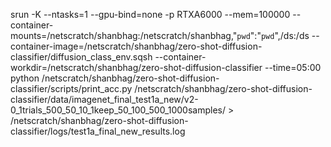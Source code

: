 srun -K --ntasks=1 --gpu-bind=none -p RTXA6000 --mem=100000 --container-mounts=/netscratch/shanbhag:/netscratch/shanbhag,"`pwd`":"`pwd`",/ds:/ds --container-image=/netscratch/shanbhag/zero-shot-diffusion-classifier/diffusion_class_env.sqsh --container-workdir=/netscratch/shanbhag/zero-shot-diffusion-classifier --time=05:00 python /netscratch/shanbhag/zero-shot-diffusion-classifier/scripts/print_acc.py /netscratch/shanbhag/zero-shot-diffusion-classifier/data/imagenet_final_test1a_new/v2-0_1trials_500_50_10_1keep_50_100_500_1000samples/ > /netscratch/shanbhag/zero-shot-diffusion-classifier/logs/test1a_final_new_results.log
